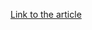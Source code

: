 [Link to the article](https://telekom.com/en/blog/group/article/flubot-under-the-microscope-636368)
